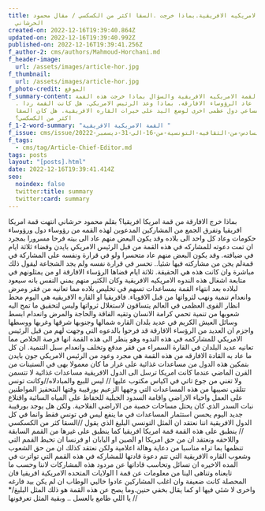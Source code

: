 ```yaml
---
title: القمة الامريكيه الافريقية.بماذا خرجت .السقا اكثر من الكسكسي / مقال محمود
  الحرشاني
created-on: 2022-12-16T19:39:40.864Z
updated-on: 2022-12-16T19:39:40.992Z
published-on: 2022-12-16T19:39:41.256Z
f_author-2: cms/authors/Mahmoud-Horchani.md
f_header-image:
  url: /assets/images/article-hor.jpg
f_thumbnail:
  url: /assets/images/article-hor.jpg
f_photo-credit: الموقع
f_summary-content: انتهت القمة الامريكيه الافريقية والسؤال بماذا خرجت هذه القمة
  . بماذا عاد الرؤوساء الافارقه. بماذا وعد الرئيس الامريكي. هل كانت القمة ردا
  على مساعي دول عظمى اخرى لوضع اليد على خيرات القاره الافريقية. هل كان السقا
  اكثر من الكسكسي؟
f_1-2-word-summary: "القمة الامريكية الافريقية "
f_issue: cms/issue/العدد-السادس-من-الثقافيه-التونسية-من-16-الى-31-ديسمبر-20222.md
f_tags:
  - cms/tag/Article-Chief-Editor.md
tags: posts
layout: "[posts].html"
date: 2022-12-16T19:39:41.414Z
seo:
  noindex: false
  twitter:title: summary
  twitter:card: summary
---
```

بماذا خرج الافارقة من قمة امريكا افريقيا؟ بقلم محمود حرشاني انتهت قمة امريكا افريقيا وتفرق الجمع من المشاركين المدعوين لهذه القمه من رؤوساء دول ورؤوساء حكومات وعاد كل واحد الى بلاده وقد يكون البعض منهم  عاد الى بيته فرحا مسرورا بمجرد ان تمت دعوته للمشاركه في هذه القمة من قبل الرئيس الامريكي بايدن وقضاء ثلاثة ايام في ضيافته. وقد يكون البعض منهم عاد متحسرا ولو في قرارة ونفسه على المشاركة في قمةلم يجن من مشاركته فيها شئيا.. تحسر في قرارة نفسه ولم يجد الشجاعة ليقول ذلك مباشرة وان كانت هذه هي الحقيقة. ثلاثة ايام قضاها الرؤساء الافارقة او من يمثلونهم في متابعة اشغال هذه الندوه الامريكيه الافريقية وكان الكثير منهم يمني النفس بانه سيعود لبلاده بعد انتهاء القمة بمساعدات تسهم في تخليص بلاده مما تعانيه من فقر ومرض وانعدام تنمية ونهب لثرواتها من قبل الاقوياء. فافريقيا او القاره الافريقيه هي اليوم محط انظار  القوى العظمى في العالم يتساقون لاستغلال ثرواتها وليس لتحقيق ما تمح اليه شعوبها من تنمية تحمي كرامة الانسان وتقيه الفاقة والحاجة والمرض وانعدام ابسط وسائل العيش الكريم في عديد بلدان القاره شمالها وجنوبها شرقها وغربها ووسطها واجزم ان العديد من الرؤساء الافارقة قد فرحوا بالدعوه التي وجهت لهم من قبل الرئيس الامريكي للمشاركمه في هذه الندوه وهو ينظر الى هذه القمة انها فرصة الخلاص  مما تعانيه عديد البلدان في القارة السمراء  من فقر مدقع وتخلف وانعدام سبل التنمية. ان كل ما عاد به القادة الافارقه من هذه القمة هي مجرد وعود من الرئيس الامريكي  جون بايدن بتمكين هذه الدول من مساعدات غذائية  على غرار ما كان معمولا بهى في الستينات من القرن الماضي عندما كانت امريكا ترسل الى الدول الافريقية مساعدات غذائية  لا تتسمن ولا تغني من جوع تاتي في اكياس مكتوب عليها // ليس للبيع والمبادلاه//وكانت تونس تتلقى نصيبها من هذه المساعدات التي وجهها الزعيم بورقيبة وقتها الىتحفيز المواطنين على العمل واحياء الاراضي واقامة السدود الجبلية للحفاظ على المياه السائبة واقتلاع نبات السدر الذي كان يحتل مساحات خصبة من الاراضي الفلاحية. ولكن هل يوجد بورقيبة جديد اليوم يحسن استثمار المساعدات في ما ينفع ليس في تونس فقط وانما في كل الدول الافريقية اننا نعتقد   ان المثل التونسي البليغ الذي يقول //السقا كثر من الكسكسي // ينطبق على هذه القمة قمة امريكا افريقيا كما ينطبق على غيرها من القمم السابقة واللاحقه ونعتقد ان من حق امريكا او الصين او اليابان او فرنسا ان تحيط القمم التي تنظمها بما تراه مناسبا من دعاية وهالة اعلامية ولكن نعتقد كذلك ان من حق الشعوب وشعوب القاره الافريقية التي تتم دعوة قادتها للمشاركه في هذه القمم التي تواترت في المده الاخيره ان تسائل وتحاسب قاداتها عن مردود هذه المشاركات لاننا وحسب ما تابعناه وتناهى الينا من معلومات عن قمة ا الولايات المتحده الامريكية افريقيا  فان المحصلة كانت ضعيفة وان اغلب المشاركين عادوا خاليي الوطاب ان لم يكن بيد فارغه واخرى لا شئي فيها او كما يقال  بخفي حنين.وما يصح عن هذه القمة هو ذلك المثل البليغ/* يا اللي طامع بالعسل .. وبقية المثل تعرفونها //